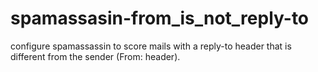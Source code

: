 spamassasin-from_is_not_reply-to
================================

configure spamassassin to score mails with a reply-to header that is different from the sender (From: header). 
